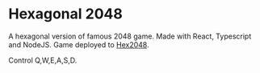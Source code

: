 # Hexagonal 2048

A hexagonal version of famous 2048 game. Made with React, Typescript and NodeJS. Game deployed to [Hex2048](https://sparkling-vase.surge.sh/).

Control Q,W,E,A,S,D.
